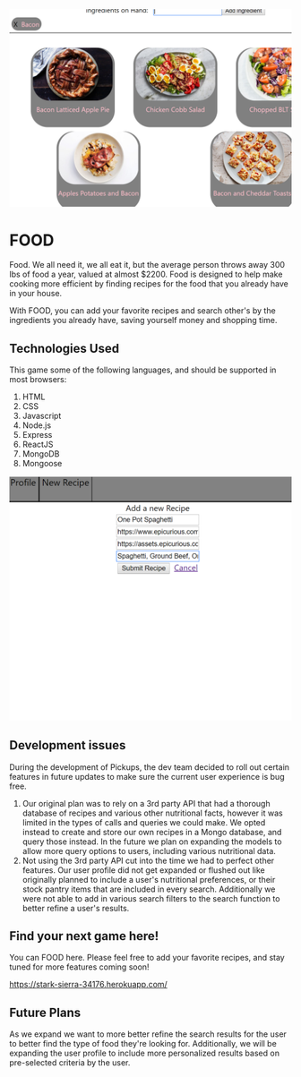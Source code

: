<img src="public/Search.PNG">

# FOOD

Food. We all need it, we all eat it, but the average person throws away 300 lbs of food a year, valued at almost $2200. Food is designed to help make cooking more efficient by finding recipes for the food that you already have in your house.

With FOOD, you can add your favorite recipes and search other's by the ingredients you already have, saving yourself money and shopping time.


## Technologies Used

This game some of the following languages, and should be supported in most browsers:
1. HTML
1. CSS
1. Javascript
1. Node.js
1. Express
1. ReactJS
1. MongoDB
1. Mongoose

<img src="public/newRecipe.PNG">

## Development issues

During the development of Pickups, the dev team decided to roll out certain features in future updates to make sure the current user experience is bug free.

1. Our original plan was to rely on a 3rd party API that had a thorough database of recipes and various other nutritional facts, however it was limited in the types of calls and queries we could make. We opted instead to create and store our own recipes in a Mongo database, and query those instead. In the future we plan on expanding the models to allow more query options to users, including various nutritional data.
1. Not using the 3rd party API cut into the time we had to perfect other features. Our user profile did not get expanded or flushed out like originally planned to include a user's nutritional preferences, or their stock pantry items that are included in every search. Additionally we were not able to add in various search filters to the search function to better refine a user's results.


## Find your next game here!

You can FOOD here. Please feel free to add your favorite recipes, and stay tuned for more features coming soon!

https://stark-sierra-34176.herokuapp.com/




## Future Plans

As we expand we want to more better refine the search results for the user to better find the type of food they're looking for. Additionally, we will be expanding the user profile to include more personalized results based on pre-selected criteria by the user.
